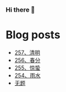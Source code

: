 ### Hi there 👋

<!--
**rebron1900/rebron1900** is a ✨ _special_ ✨ repository because its `README.md` (this file) appears on your GitHub profile.

Here are some ideas to get you started:

- 🔭 I’m currently working on ...
- 🌱 I’m currently learning ...
- 👯 I’m looking to collaborate on ...
- 🤔 I’m looking for help with ...
- 💬 Ask me about ...
- 📫 How to reach me: ...
- 😄 Pronouns: ...
- ⚡ Fun fact: ...
-->



# Blog posts
<!-- BLOG-POST-LIST:START -->
- [257、清明](https://1900.live/257-qing-ming/)
- [256、春分](https://1900.live/256-chun-fen/)
- [255、惊蛰](https://1900.live/255-liang-zhi/)
- [254、雨水](https://1900.live/254-yu-shui/)
- [无题](https://1900.live/wu-ti-2/)
<!-- BLOG-POST-LIST:END -->
